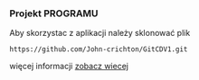 ### Projekt PROGRAMU

Aby skorzystac z aplikacji należy sklonować plik 

```
https://github.com/John-crichton/GitCDV1.git
```
więcej informacji 
[zobacz wiecej](https://www.google.com)

